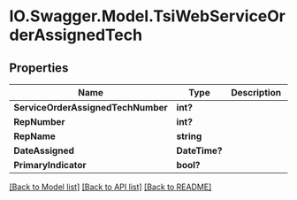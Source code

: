 # IO.Swagger.Model.TsiWebServiceOrderAssignedTech
## Properties

Name | Type | Description | Notes
------------ | ------------- | ------------- | -------------
**ServiceOrderAssignedTechNumber** | **int?** |  | [optional] 
**RepNumber** | **int?** |  | [optional] 
**RepName** | **string** |  | [optional] 
**DateAssigned** | **DateTime?** |  | [optional] 
**PrimaryIndicator** | **bool?** |  | [optional] 

[[Back to Model list]](../README.md#documentation-for-models) [[Back to API list]](../README.md#documentation-for-api-endpoints) [[Back to README]](../README.md)

